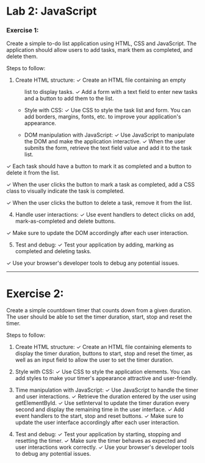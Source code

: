 # Lab 2: JavaScript


### Exercise 1:

Create a simple to-do list application using HTML, CSS and JavaScript.
The application should allow users to add tasks, mark them as completed,
and delete them.

Steps to follow:

1. Create HTML structure:
✓ Create an HTML file containing an empty <ul> list to display tasks.
✓ Add a form with a text field to enter new tasks and a
button to add them to the list.

2. Style with CSS:
✓ Use CSS to style the task list and form. You can add
borders, margins, fonts, etc. to improve your application's
appearance.

3. DOM manipulation with JavaScript:
✓ Use JavaScript to manipulate the DOM and make the application interactive.
✓ When the user submits the form, retrieve the text field value and
add it to the task list.

✓ Each task should have a button to mark it as completed and a button
to delete it from the list.

✓ When the user clicks the button to mark a task as completed,
add a CSS class to visually indicate the task is completed.

✓ When the user clicks the button to delete a task, remove it from the
list.

4. Handle user interactions:
✓ Use event handlers to detect clicks on add,
mark-as-completed and delete buttons.

✓ Make sure to update the DOM accordingly after each user
interaction.

5. Test and debug:
✓ Test your application by adding, marking as completed and deleting
tasks.

✓ Use your browser's developer tools to debug any
potential issues.

---

# Exercise 2:

Create a simple countdown timer that counts down from a given duration. The user should be able to set the timer duration, start, stop and reset the timer.

Steps to follow:

1. Create HTML structure:
✓ Create an HTML file containing elements to display the timer duration, buttons to start, stop and reset the timer, as well as an input field to allow the user to set the timer duration.

2. Style with CSS:
✓ Use CSS to style the application elements. You can add styles to make your timer's appearance attractive and user-friendly.

3. Time manipulation with JavaScript:
✓ Use JavaScript to handle the timer and user interactions.
✓ Retrieve the duration entered by the user using getElementById.
✓ Use setInterval to update the timer duration every second and display the remaining time in the user interface.
✓ Add event handlers to the start, stop and reset buttons.
✓ Make sure to update the user interface accordingly after each user interaction.

4. Test and debug:
✓ Test your application by starting, stopping and resetting the timer.
✓ Make sure the timer behaves as expected and user interactions work correctly.
✓ Use your browser's developer tools to debug any potential issues.
